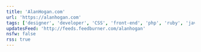 ```yaml
---
title: 'AlanHogan.com'
url: 'https://alanhogan.com'
tags: ['designer', 'developer', 'CSS', 'front-end', 'php', 'ruby', 'javascript']
updatesFeed: 'http://feeds.feedburner.com/alanhogan'
nsfw: false
rss: true
---
```

